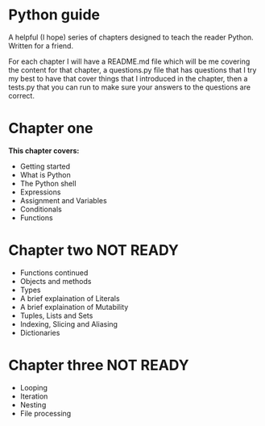 # Python guide

A helpful (I hope) series of chapters designed to teach the reader Python.  
  Written for a friend.  
    
  For each chapter I will have a README.md file which will be me covering the content for that chapter, a questions.py file that has questions that I try my best to have that cover things that I introduced in the chapter, then a tests.py that you can run to make sure your answers to the questions are correct.  
  
**Chapter one**
=============
**This chapter covers:**
 * Getting started
 * What is Python
 * The Python shell
 * Expressions
 * Assignment and Variables
 * Conditionals
 * Functions
    
 **Chapter two** NOT READY
=============
 * Functions continued
 * Objects and methods
 * Types 
 * A brief explaination of Literals
 * A brief explaination of Mutability
 * Tuples, Lists and Sets
 * Indexing, Slicing and Aliasing
 * Dictionaries

 **Chapter three** NOT READY
=============
 * Looping
 * Iteration
 * Nesting
 * File processing
